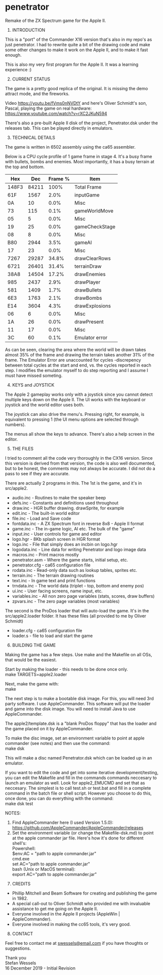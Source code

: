 # penetrator
 Remake of the ZX Spectrum game for the Apple II.

1. INTRODUCTION

This is a "port" of the Commander X16 version that's also in my repo's as just
penetrator.  I had to rewrite quite a bit of the drawing code and make some
other changes to make it work on the Apple II, and to make it fast enough.

This is also my very first program for the Apple II.  It was a learning
experience :)

2. CURRENT STATUS

The game is a pretty good replica of the original.  It is missing the demo 
attract mode, and the fireworks.  

Video https://youtu.be/fVms0nNVDtY and here's Oliver Schmidt's son, Pascal,
playing the game on real hardware: https://www.youtube.com/watch?v=rXC2JKuN594

There's also a pre-built Apple II disk of the project, Penetrator.dsk under the
releases tab.  This can be played directly in emulators.

3. TECHNICAL DETAILS

The game is written in 6502 assembly using the ca65 assembler.

Below is a CPU cycle profile of 1 game frame in stage 4.  It's a busy frame with
bullets, bombs and enemies.  Most importantly, it has a busy terrain at the top
and bottom.  

Hex | Dec | Frame % | Item
--- | --- | --- | ---
148F3 | 84211 | 100% | Total Frame
61F | 1567 | 2.0% | inputGame
0A | 10 | 0.0% | Misc
73 | 115 | 0.1% | gameWorldMove
05 | 5 | 0.0% | Misc
19 | 25 | 0.0% | gameCheckStage
08 | 8 | 0.0% | Misc
B80 | 2944 | 3.5% | gameAI
17 | 23 | 0.0% | Misc
7267 | 29287 | 34.8% | drawClearRows
6721 | 26401 | 31.4% | terrainDraw
38A8 | 14504 | 17.2% | drawEnemies
985 | 2437 | 2.9% | drawPlayer
581 | 1409 | 1.7% | drawBullets
6E3 | 1763 | 2.1% | drawBombs
E14 | 3604 | 4.3% | drawExplosions
06 | 6 | 0.0% | Misc
1A | 26 | 0.0% | drawPresent
11 | 17 | 0.0% | Misc
3C | 60 | 0.1% | Emulator error

  
As can be seen, clearing the area where the world will be drawn takes almost 35%
of the frame and drawing the terrain takes another 31% of the frame.  The
Emulator Error are unaccounted for cycles -discrepency between total cycles at
the start and end, vs. the cycles reported in each step.  I modifies the
emulator myself to do step reporting and I assume I must have missed someting.

4. KEYS and JOYSTICK

The Apple 2 gameplay works only with a joystick since you cannot detect multiple
keys down on the Apple II.  The UI works with the keyboard or joystick and the
world editor uses both.

The joystick can also drive the menu's.  Pressing right, for example, is
equivalent to pressing 1 (the UI menu options are selected through numbers).

The menus all show the keys to advance.  There's also a help screen in the
editor.

5. THE FILES

I tried to comment all the code very thoroughly in the CX16 version.  Since this
version is derived from that version, the code is also well documented, but to
be honest, the comments may not always be accurate.  I did not do a pass to see
if they are accurate.

There are actually 2 programs in this.  The 1st is the game, and it's in
src/apple2.

* audio.inc      - Routines to make the speaker beep
* defs.inc       - Constants and definitions used throughout
* draw.inc       - HGR buffer drawing.  drawSprite, for example
* edit.inc       - The built-in world editor
* file.inc       - Load and Save code
* fontdata.inc   - A ZX Spectrum font in reverse 8x8 - Apple II format
* game.inc       - The in-game logic, AI etc.  The bulk of the "game"
* input.inc      - User controls for game and editor
* logo.hgr       - 8Kb splash screen in HGR format
* logo.inc       - File that simply does an incbin on logo.hgr
* logodata.inc   - Line data for writing Penetrator and logo image data
* macros.inc     - Print macros mostly
* penetrator.asm - Where the game starts, initial setup, etc.
* penetrator.cfg - ca65 configuration file
* rodata.inc     - Read-only data such as lookup tables, sprites etc.
* terrain.inc    - The terrain drawing routines
* text.inc       - In game text and print functions
* trndata.inc    - The world data (triplet - top, bottom and enemy pos)
* ui.inc         - User facing screens, name input, etc.
* variables.inc  - All non zero page variables (stats, scores, draw buffers)
* zpvars.inc     - The zero page variables (most variables)

The second is the ProDos loader that will auto-load the game.  It's in the
src/apple2.loader folder.  It has these files (all provided to me by Oliver
Schmidt)

* loader.cfg     - ca65 configuration file
* loader.s       - file to load and start the game

6. BUILDING THE GAME

Making the game has a few steps.  Use make and the Makefile on all OSs, that
would be the easiest.  

Start by making the loader - this needs to be done once only.  
make TARGETS=apple2.loader

Next, make the game with:  
make

The next step is to make a bootable disk image.  For this, you will need 3rd
party software.  I use AppleCommander.  This software will put the loader and
game into the disk image. You will need to install Java to use AppleCommander.  

The apple2/template.dsk is a "blank ProDos floppy" that has the loader and the
game placed on it by AppleCommander.

To make the disc image, set an environment variable to point at apple commander
(see notes) and then use the command:  
make dsk

This will make a disc named Penetrator.dsk which can be loaded up in an
emulator.

If you want to edit the code and get into some iterative development/testing,
you can edit the Makefile and fill in the commands commands neccesary to launch
an emulator as well.  Look for apple2_EMUCMD and set that as neccesary.  The
simplest is to call test.sh or test.bat and fill in a complete command in the
batch file or shell script.  However you choose to do this, once done, you can
do everything with the command:  
make dsk test

NOTES:
1) Find AppleCommander here (I used Version 1.5.0):
https://github.com/AppleCommander/AppleCommander/releases  
2) Set the environment variable (or change the Makefile-dsk.md) to point at the
apple commander jar file.  Here's how it's done for different shell's:  
 Powershell:  
   $env:AC = "path to apple commander.jar"  
 cmd.exe   
   set AC="path to apple commander.jar"  
 bash (Unix or MacOS terminal):  
   export AC="path to apple commander.jar"  

7. CREDITS

* Phillip Mitchell and Beam Software for creating and publishing the game in
  1982.  
* A special call-out to Oliver Schmidt who provided me with invaluable
  assistance to get me going on the Apple II.
* Everyone involved in the Apple II projects (AppleWin | AppleCommander).
* Everyone involved in making the cc65 tools, it's very good.

8. CONTACT

Feel free to contact me at swessels@email.com if you have thoughts or
suggestions.

Thank you  
Stefan Wessels  
16 December 2019 - Initial Revision  
